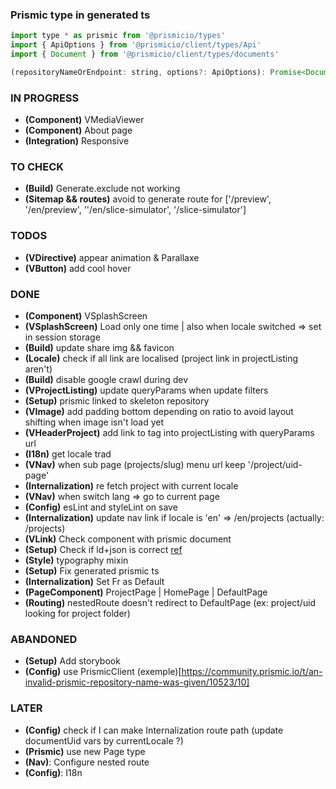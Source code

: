 ### Prismic type in generated ts

```` javascript
import type * as prismic from '@prismicio/types'
import { ApiOptions } from '@prismicio/client/types/Api'
import { Document } from '@prismicio/client/types/documents'

(repositoryNameOrEndpoint: string, options?: ApiOptions): Promise<Document<AllDocumentTypes>>
````


### IN PROGRESS
* **(Component)** VMediaViewer
* **(Component)** About page
* **(Integration)** Responsive

### TO CHECK
* **(Build)** Generate.exclude not working
* **(Sitemap && routes)** avoid to generate route for ['/preview', '/en/preview', ''/en/slice-simulator', '/slice-simulator']

### TODOS
* **(VDirective)** appear animation & Parallaxe
* **(VButton)** add cool hover


### DONE
* **(Component)** VSplashScreen
* **(VSplashScreen)** Load only one time | also when locale switched => set in session storage
* **(Build)** update share img && favicon
* **(Locale)** check if all link are localised (project link in projectListing aren't)
* **(Build)** disable google crawl during dev
* **(VProjectListing)** update queryParams when update filters
* **(Setup)** prismic linked to skeleton repository
* **(VImage)** add padding bottom depending on ratio to avoid layout shifting when image isn't load yet
* **(VHeaderProject)** add link to tag into projectListing with queryParams url
* **(I18n)** get locale trad
* **(VNav)** when sub page (projects/slug) menu url keep '/project/uid-page'
* **(Internalization)** re fetch project with current locale
* **(VNav)** when switch lang => go to current page
* **(Config)** esLint and styleLint on save
* **(Internalization)** update nav link if locale is 'en' => /en/projects (actually: /projects)
* **(VLink)** Check component with prismic document
* **(Setup)** Check if ld+json is correct [ref](https://jsonld.com/person/)
* **(Style)** typography mixin
* **(Setup)** Fix generated prismic ts 
* **(Internalization)** Set Fr as Default
* **(PageComponent)** ProjectPage | HomePage | DefaultPage
* **(Routing)** nestedRoute doesn't redirect to DefaultPage (ex: project/uid looking for project folder)

### ABANDONED
* **(Setup)** Add storybook
* **(Config)** use PrismicClient (exemple)[https://community.prismic.io/t/an-invalid-prismic-repository-name-was-given/10523/10]

### LATER 
* **(Config)** check if I can make Internalization route path (update documentUid vars by currentLocale ?)
* **(Prismic)** use new Page type
* **(Nav)**: Configure nested route
* **(Config)**: I18n
